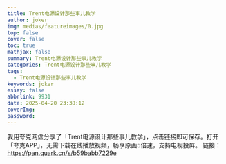```yaml
---
title: Trent电源设计那些事儿教学
author: joker
img: medias/featureimages/0.jpg
top: false
cover: false
toc: true
mathjax: false
summary: Trent电源设计那些事儿教学
categories: Trent电源设计那些事儿教学
tags:
  - Trent电源设计那些事儿教学
keywords: joker
essay: false
abbrlink: 9931
date: 2025-04-20 23:38:12
coverImg:
password:
---
```


我用夸克网盘分享了「Trent电源设计那些事儿教学」，点击链接即可保存。打开「夸克APP」，无需下载在线播放视频，畅享原画5倍速，支持电视投屏。
链接：https://pan.quark.cn/s/b59babb7229e
